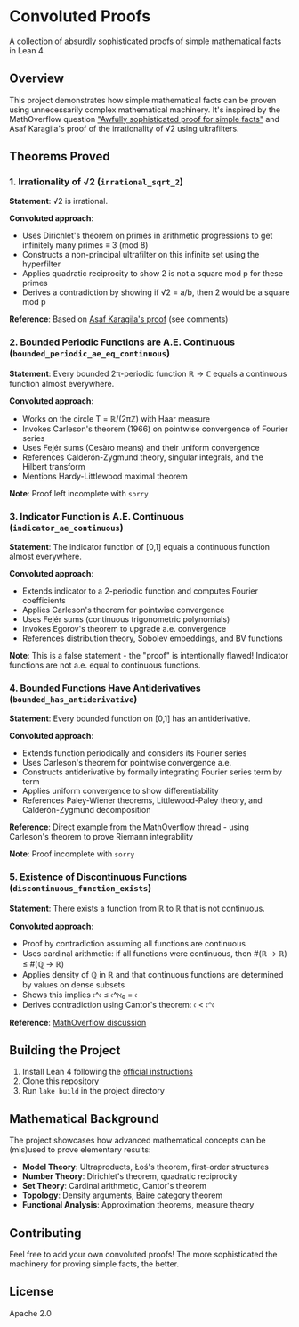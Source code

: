 # Convoluted Proofs

A collection of absurdly sophisticated proofs of simple mathematical facts in Lean 4.

## Overview

This project demonstrates how simple mathematical facts can be proven using unnecessarily complex mathematical machinery. It's inspired by the MathOverflow question ["Awfully sophisticated proof for simple facts"](https://mathoverflow.net/questions/42512/awfully-sophisticated-proof-for-simple-facts) and Asaf Karagila's proof of the irrationality of √2 using ultrafilters.

## Theorems Proved

### 1. Irrationality of √2 (`irrational_sqrt_2`)
**Statement**: √2 is irrational.

**Convoluted approach**: 
- Uses Dirichlet's theorem on primes in arithmetic progressions to get infinitely many primes ≡ 3 (mod 8)
- Constructs a non-principal ultrafilter on this infinite set using the hyperfilter
- Applies quadratic reciprocity to show 2 is not a square mod p for these primes
- Derives a contradiction by showing if √2 = a/b, then 2 would be a square mod p

**Reference**: Based on [Asaf Karagila's proof](https://math.stackexchange.com/questions/1311228/what-is-the-most-unusual-proof-you-know-that-sqrt2-is-irrational) (see comments)

### 2. Bounded Periodic Functions are A.E. Continuous (`bounded_periodic_ae_eq_continuous`)
**Statement**: Every bounded 2π-periodic function ℝ → ℂ equals a continuous function almost everywhere.

**Convoluted approach**:
- Works on the circle T = ℝ/(2πℤ) with Haar measure
- Invokes Carleson's theorem (1966) on pointwise convergence of Fourier series
- Uses Fejér sums (Cesàro means) and their uniform convergence
- References Calderón-Zygmund theory, singular integrals, and the Hilbert transform
- Mentions Hardy-Littlewood maximal theorem

**Note**: Proof left incomplete with `sorry`

### 3. Indicator Function is A.E. Continuous (`indicator_ae_continuous`)
**Statement**: The indicator function of [0,1] equals a continuous function almost everywhere.

**Convoluted approach**:
- Extends indicator to a 2-periodic function and computes Fourier coefficients
- Applies Carleson's theorem for pointwise convergence
- Uses Fejér sums (continuous trigonometric polynomials)
- Invokes Egorov's theorem to upgrade a.e. convergence
- References distribution theory, Sobolev embeddings, and BV functions

**Note**: This is a false statement - the "proof" is intentionally flawed! Indicator functions are not a.e. equal to continuous functions.

### 4. Bounded Functions Have Antiderivatives (`bounded_has_antiderivative`)
**Statement**: Every bounded function on [0,1] has an antiderivative.

**Convoluted approach**:
- Extends function periodically and considers its Fourier series
- Uses Carleson's theorem for pointwise convergence a.e.
- Constructs antiderivative by formally integrating Fourier series term by term
- Applies uniform convergence to show differentiability
- References Paley-Wiener theorems, Littlewood-Paley theory, and Calderón-Zygmund decomposition

**Reference**: Direct example from the MathOverflow thread - using Carleson's theorem to prove Riemann integrability

**Note**: Proof incomplete with `sorry`

### 5. Existence of Discontinuous Functions (`discontinuous_function_exists`)
**Statement**: There exists a function from ℝ to ℝ that is not continuous.

**Convoluted approach**:
- Proof by contradiction assuming all functions are continuous
- Uses cardinal arithmetic: if all functions were continuous, then #(ℝ → ℝ) ≤ #(ℚ → ℝ)
- Applies density of ℚ in ℝ and that continuous functions are determined by values on dense subsets
- Shows this implies 𝔠^𝔠 ≤ 𝔠^ℵ₀ = 𝔠
- Derives contradiction using Cantor's theorem: 𝔠 < 𝔠^𝔠

**Reference**: [MathOverflow discussion](https://mathoverflow.net/questions/42512/awfully-sophisticated-proof-for-simple-facts)

## Building the Project

1. Install Lean 4 following the [official instructions](https://leanprover.github.io/lean4/doc/setup.html)
2. Clone this repository
3. Run `lake build` in the project directory

## Mathematical Background

The project showcases how advanced mathematical concepts can be (mis)used to prove elementary results:

- **Model Theory**: Ultraproducts, Łoś's theorem, first-order structures
- **Number Theory**: Dirichlet's theorem, quadratic reciprocity
- **Set Theory**: Cardinal arithmetic, Cantor's theorem
- **Topology**: Density arguments, Baire category theorem
- **Functional Analysis**: Approximation theorems, measure theory

## Contributing

Feel free to add your own convoluted proofs! The more sophisticated the machinery for proving simple facts, the better.

## License

Apache 2.0